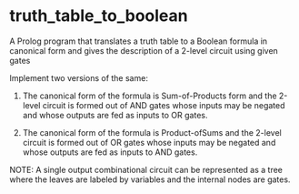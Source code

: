 # truth_table_to_boolean
A Prolog program that translates a  truth table to a Boolean formula in canonical form and gives the description of a 2-level circuit using given gates

Implement two versions of the same:

1. The canonical form of the formula is Sum-of-Products form and the 2-level circuit is formed out of AND gates whose inputs may be negated and whose outputs are fed as inputs to OR gates.
 
2. The canonical form of the formula is Product-ofSums and the 2-level circuit is formed out of OR gates whose inputs may be negated and whose outputs are fed as inputs to AND gates.
 
NOTE:
A single output combinational circuit can be represented as a tree where the leaves are labeled by variables and the internal nodes are gates.

